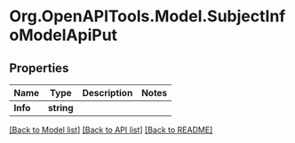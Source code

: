 # Org.OpenAPITools.Model.SubjectInfoModelApiPut
## Properties

Name | Type | Description | Notes
------------ | ------------- | ------------- | -------------
**Info** | **string** |  | 

[[Back to Model list]](../README.md#documentation-for-models) [[Back to API list]](../README.md#documentation-for-api-endpoints) [[Back to README]](../README.md)

